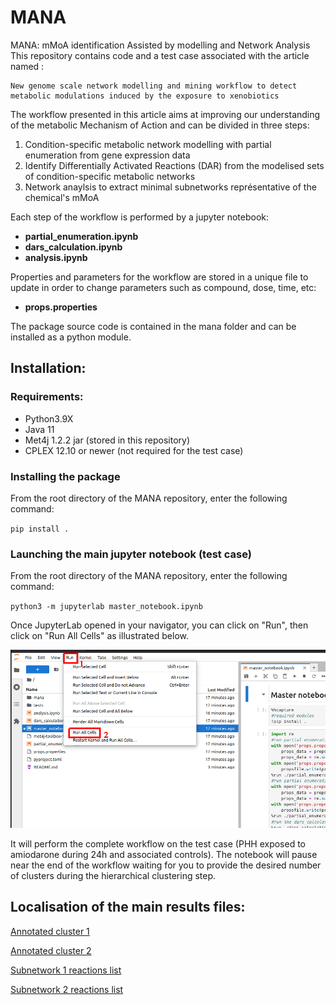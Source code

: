 # MANA
MANA: mMoA identification Assisted by modelling and Network Analysis
This repository contains code and a test case associated with the article named : 

    New genome scale network modelling and mining workflow to detect metabolic modulations induced by the exposure to xenobiotics

The workflow presented in this article aims at improving our understanding of the metabolic Mechanism of Action and can be divided in three steps:
1. Condition-specific metabolic network modelling with partial enumeration from gene expression data
2. Identify Differentially Activated Reactions (DAR) from the modelised sets of condition-specific metabolic networks
3. Network anaylsis to extract minimal subnetworks représentative of the chemical's mMoA

Each step of the workflow is performed by a jupyter notebook:
* **partial_enumeration.ipynb**
* **dars_calculation.ipynb**
* **analysis.ipynb**

Properties and parameters for the workflow are stored in a unique file to update in order to change parameters such as compound, dose, time, etc:
* **props.properties**

The package source code is contained in the mana folder and can be installed as a python module.
## Installation:
### Requirements:

* Python3.9X
* Java 11
* Met4j 1.2.2 jar (stored in this repository)
* CPLEX 12.10 or newer (not required for the test case)

### Installing the package

From the root directory of the MANA repository, enter the following command:

<code>pip install .</code>

### Launching the main jupyter notebook (test case)

From the root directory of the MANA repository, enter the following command:

<code>python3 -m jupyterlab master_notebook.ipynb</code>

Once JupyterLab opened in your navigator, you can click on "Run", then click on "Run All Cells" as illustrated below.

![Alt text](jupyterlab_interface_example.png)

It will perform the complete workflow on the test case (PHH exposed to amiodarone during 24h and associated controls).
The notebook will pause near the end of the workflow waiting for you to provide the desired number of clusters during the hierarchical clustering step.

## Localisation of the main results files:

[Annotated cluster 1](tests/analysis/clusters_annotation_tables/amiodarone_24_hr_extracellexclude_cluster1_table.xlsx)

[Annotated cluster 2](tests/analysis/clusters_annotation_tables/amiodarone_24_hr_extracellexclude_cluster2_table.xlsx)

[Subnetwork 1 reactions list](tests/analysis/subnetwork_reactions/amiodarone_24_hr_extracellexclude_cluster1_undirected_r2_noisecond_extracell.txt)

[Subnetwork 2 reactions list](tests/analysis/subnetwork_reactions/amiodarone_24_hr_extracellexclude_cluster2_undirected_r2_noisecond_extracell.txt)
